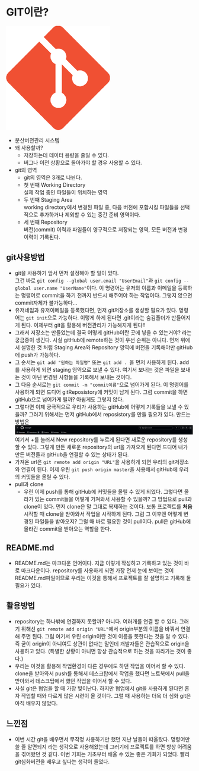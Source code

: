 # GIT이란?

![gitimage](../imgaes/git.png)
- 분산버전관리 시스템
- 왜 사용할까?
   - 저장하는데 데이터 용량을 줄일 수 있다.
   - 버그나 이전 상황으로 돌아가야 할 경우 사용할 수 있다.
 - git의 영역
    - git의 영역은 3개로 나뉜다.
    - 첫 번째 Working Directory
    <br>실제 작업 중인 파일들이 위치하는 영역
    - 두 번째 Staging Area 
    <br>working directory에서 변경된 파일 중, 다음 버전에 포함시킬 파일들을 선택적으로 추가하거나 제외할 수 있는 중간 준비 영역이다.
    - 세 번째 Repository
    <br>버전(commit) 이력과 파일들이 영구적으로 저장되는 영역, 모든 버전과 변경 이력이 기록된다.

## git사용방법
  - git을 사용하기 앞서 먼저 설정해야 할 일이 있다.
  <br> 그건 바로 `git config --global user.email "UserEmail"`과 `git config --global user.name "UserName"`이다. 이 명령어는 유저의 이름과 이메일을 등록하는 명령어로 commit을 하기 전까지 반드시 해주어야 하는 작업이다. 그렇지 않으면 commit자체가 불가능하다...
  - 유저네임과 유저이메일을 등록했다면, 먼저 git저장소를 생성할 필요가 있다. 명령어는 `git init`으로 가능하다. 이렇게 하게 된다면 .git이라는 숨김폴더가 만들어지게 된다. 이제부터 git을 활용해 버전관리가 가능해지게 된다!!
  - 그래서 저장소는 만들었는데 결국 어떻게 gitHub이란 곳에 넣을 수 있는거야? 라는 궁금증이 생긴다. 사실 gitHub에 remote하는 것이 우선 순위는 아니다. 먼저 위에서 설명한 것 처럼 Staging Area와 Repository 영역에 버전을 기록해야만 gitHub에 push가 가능하다.
  - 그 순서는 `git add "원하는 파일명"` 또는 `git add . `을 먼저 사용하게 된다. add를 사용하게 되면 staging 영역으로 보낼 수 있다. 여기서 보내는 것은 파일을 보내는 것이 아닌 변경된 사항들을 기록해서 보내는 것이다. 
  - 그 다음 순서로는 `git commit -m "commit이름"`으로 넘어가게 된다. 이 명령어를 사용하게 되면 드디어 gitReposistory에 커밋이 남게 된다. 그럼 commit을 하면 gitHub으로 넘어가게 될까? 아쉽게도 그렇지 않다.
  - 그렇다면 이제 궁극적으로 우리가 사용하는 gitHub에 어떻게 기록들을 보낼 수 있을까? 그러기 위해서는 먼저 gitHub에서 reposistory를 만들 필요가 있다. 만드는 방법은 ![github](../imgaes/gitHubHeader.png)
  여기서 +를 눌러서 New repository를 누르게 된다면 새로운 repository를 생성 할 수 있다. 그렇게 만든 새로운 repository의 url을 가져오게 된다면 드디어 내가 만든 버전들과 gitHub을 연결할 수 있는 상태가 된다.
  - 가져온 url은 `git remote add origin "URL"`을 사용하게 되면 우리의 git저장소와 연결이 된다. 이제 우린 `git push origin master`을 사용해서 gitHub에 우리의 커밋들을 올릴 수 있다. 
  - pull과 clone
    - 우린 이제 push를 통해 gitHub에 커밋들을 올릴 수 있게 되었다. 그렇다면 올라가 있는 commit들을 어떻게 가져와서 사용할 수 있을까? 그 방법으로 pull과 clone이 있다. 먼저 clone은 말 그대로 복제하는 것이다. 보통 프로젝트를 **처음** 시작할 때 clone을 받아와서 작업을 시작하게 된다. 그럼 그 이후엔 어떻게 변경된 파일들을 받아오지? 그럴 때 바로 필요한 것이 pull이다. pull은 gitHub에 올라간 commit을 받아오는 역할을 한다. 
## README.md
   - README.md는 마크다운 언어이다. 지금 이렇게 작성하고 기록하고 있는 것이 바로 마크다운이다. repository를 사용하게 되면 가장 먼저 눈에 보이는 것이 README.md파일이므로 우리는 이것을 통해서 프로젝트를 잘 설명하고 기록해 둘 필요가 있다. 

## 활용방법
   - repository는 하나밖에 연결하지 못할까? 아니다. 여러개를 연결 할 수 있다. 그러기 위해선 `git remote add origin "URL"`에서 origin부분의 이름을 바꿔서 연결해 주면 된다. 그럼 여기서 우린 origin이란 것이 이름을 뜻한다는 것을 알 수 있다. 즉 굳이 origin이 아니여도 상관이 없다는 말인데 개발자들은 관습적으로 origin을 사용하고 있다. (특별한 상황이 아니면 항상 관습적으로 하는 것을 따라가는 것이 좋다.)
   - 우리는 이것을 활용해 작업환경이 다른 경우에도 하던 작업을 이어서 할 수 있다. clone을 받아와서 push를 통해서 데스크탑에서 작업을 했다면 노트북에서 pull을 받아와서 데스크탑에서 했던 작업을 이어서 할 수 있다. 
   - 사실 git은 협업을 할 때 가장 빛이난다. 하지만 협업에서 git을 사용하게 된다면 혼자 작업할 때와 다르게 많은 시련이 올 것이다. 그럴 때 사용하는 더욱 더 심화 git은 아직 배우지 않았다. 
  
## 느낀점
   - 이번 시간 git을 배우면서 무작정 사용하기만 했던 지난 날들이 떠올랐다. 명령어만 쓸 줄 알면되지 라는 생각으로 사용해왔는데 그러기에 프로젝트를 하면 항상 어려움을 겪어왔던 것 같다. 이번 기회는 기초부터 배울 수 있는 좋은 기회가 되었다. 빨리 git심화버전을 배우고 싶다는 생각이 들었다. 